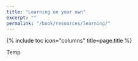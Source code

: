 ```yaml
---
title: "Learning on your own"
excerpt: ""
permalink: "/book/resources/learning/"
---
```


{% include toc icon="columns" title=page.title %}

Temp